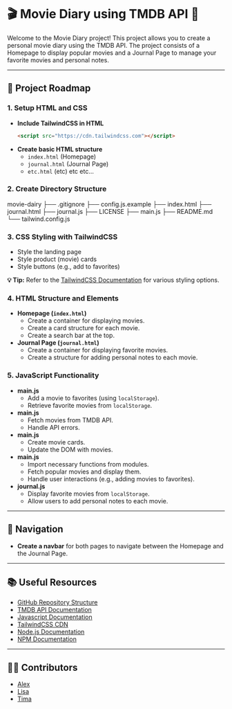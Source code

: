 # 🎬 Movie Diary using TMDB API 📖

Welcome to the Movie Diary project! This project allows you to create a personal movie diary using the TMDB API.
The project consists of a Homepage to display popular movies and a Journal Page to manage your favorite movies and personal notes.

---

## 📅 Project Roadmap

### 1. Setup HTML and CSS

- **Include TailwindCSS in HTML**
  ```html
  <script src="https://cdn.tailwindcss.com"></script>
  ```
- **Create basic HTML structure**
  - `index.html` (Homepage)
  - `journal.html` (Journal Page)
  - `etc.html` (etc) etc etc...


### 2. Create Directory Structure

movie-dairy
├── .gitignore
├── config.js.example
├── index.html
├── journal.html
├── journal.js
├── LICENSE
├── main.js
├── README.md
└── tailwind.config.js


### 3. CSS Styling with TailwindCSS

- Style the landing page
- Style product (movie) cards
- Style buttons (e.g., add to favorites)

**💡 Tip:** Refer to the [TailwindCSS Documentation](https://tailwindcss.com/docs) for various styling options.


### 4. HTML Structure and Elements

- **Homepage (`index.html`)**
  - Create a container for displaying movies.
  - Create a card structure for each movie.
  - Create a search bar at the top.
- **Journal Page (`journal.html`)**
  - Create a container for displaying favorite movies.
  - Create a structure for adding personal notes to each movie.


### 5. JavaScript Functionality

- **main.js**
  - Add a movie to favorites (using `localStorage`).
  - Retrieve favorite movies from `localStorage`.
- **main.js**
  - Fetch movies from TMDB API.
  - Handle API errors.
- **main.js**
  - Create movie cards.
  - Update the DOM with movies.
- **main.js**
  - Import necessary functions from modules.
  - Fetch popular movies and display them.
  - Handle user interactions (e.g., adding movies to favorites).
- **journal.js**
  - Display favorite movies from `localStorage`.
  - Allow users to add personal notes to each movie.

---

## 🚀 Navigation

- **Create a navbar** for both pages to navigate between the Homepage and the Journal Page.

---

## 📚 Useful Resources

- [GitHub Repository Structure](https://guides.github.com/introduction/flow/)
- [TMDB API Documentation](https://developers.themoviedb.org/3/getting-started/introduction)
- [Javascript Documentation](https://developer.mozilla.org/en-US/docs/Web/JavaScript)
- [TailwindCSS CDN](https://tailwindcss.com/docs/installation)
- [Node.js Documentation](https://nodejs.org/en/)
- [NPM Documentation](https://www.npmjs.com/)

---

## 🧑‍💻 Contributors

- [ Alex ](https://github.com/adnedelcu)
- [ Lisa ](https://github.com/orangethief)
- [ Tima ](https://github.com/timataliatov)
